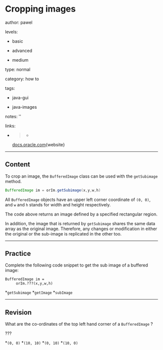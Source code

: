 # Cropping images
author: pawel

levels:

  - basic

  - advanced

  - medium

type: normal

category: how to

tags:

  - java-gui

  - java-images

notes: ''

links:

  - >-
    [docs.oracle.com](http://docs.oracle.com/javase/7/docs/api/java/awt/image/BufferedImage.html){website}

---
## Content

To crop an image, the `BufferedImage` class can be used with the `getSubimage` method. 

```java
BufferedImage im = orIm.getSubimage(x,y,w,h)
```
All `BufferedImage` objects have an upper left corner coordinate of `(0, 0)`, and `w` and `h` stands for width and height respectively. 

The code above returns an image defined by a specified rectangular region.

In addition, the image that is returned by `getSubimage` shares the same data array as the original image. Therefore, any changes or modification in either the original or the sub-image is replicated in the other too.

---
## Practice

Complete the following code snippet to get the sub image of a buffered image:
```
BufferedImage im = 
     orIm.???(x,y,w,h)
```
*`getSubimage` 
*`getImage` 
*`subImage`

---
## Revision

What are the co-ordinates of the top left hand corner of a `BufferedImage` ? 

???

*`(0, 0)` 
*`(10, 10)` 
*`(0, 10)` 
*`(10, 0)`